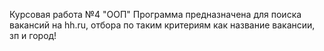 Курсовая работа №4 "ООП" Программа предназначена для поиска вакансий на hh.ru, отбора по таким критериям как название вакансии, зп и город!
